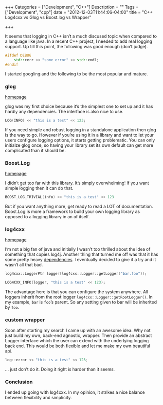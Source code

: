 +++
Categories = ["Development", "C++"]
Description = ""
Tags = ["Development", "cpp"]
date = "2012-12-03T11:44:06-04:00"
title = "C++ Log4cxx vs Glog vs Boost.log vs Wrapper"

+++

It seems that logging in C++ isn’t a much discused topic when compared to a language like java. In a recent C++ project, I needed to add real logging support. Up till this point, the following was good enough (don’t judge).

``` cpp
#ifdef DEBUG
    std::cerr << "some error" << std::endl;
#endif 
```

I started googling and the following to be the most popular and mature.

### glog 

[homepage](http://code.google.com/p/google-glog/)

glog was my first choice because it’s the simplest one to set up and it has hardly any dependencies. The interface is also nice to use.

``` cpp
LOG(INFO) << "this is a test" << 123;
```

If you need simple and robust logging in a standalone application then glog is the way to go. However if you’re using it in a library and want to let your users configure logging options, it starts getting problematic. You can only initialze glog once, so having your library set its own default can get more complicated than it should be.

### Boost.Log

[homepage](http://boost-log.sourceforge.net/libs/log/doc/html/index.html)

I didn’t get too far with this library. It’s simply overwhelming! If you want simple logging then it can do that.

``` cpp
BOOST_LOG_TRIVIAL(info) << "this is a test" << 123
```

But if you want anything more, get ready to read a LOT of documentation. Boost.Log is more a framework to build your own logging library as opposed to a logging library in an of itself.

### log4cxx

[homepage](http://logging.apache.org/log4cxx/)

I’m not a big fan of java and initially I wasn’t too thrilled about the idea of something that copies log4j. Another thing that turned me off was that it has some pretty heavy [dependencies](https://svn.apache.org/repos/asf/logging/site/trunk/docs/log4cxx/dependencies.html). I eventually decided to give it a try and it wasn’t all that bad.

``` cpp
log4cxx::LoggerPtr logger(log4cxx::Logger::getLogger("bar.foo"));

LOG4CXX_INFO(logger, "this is a test" << 123);
```

The advantage here is that you can configure the system anywhere. All loggers inherit from the root logger `log4cxx::Logger::getRootLogger()`. In my example, `bar` is `foo`’s parent. So any setting given to bar will be inherited by `foo`.

### custom wrapper

Soon after starting my search I came up with an awesome idea. Why not just build my own, back-end agnostic, wrapper. Then provide an abstract Logger interface which the user can extend with the underlying logging back end. This would be both flexible and let me make my own beautiful api.

``` cpp
log::error << "this is a test" << 123;
```

… just don’t do it. Doing it right is harder than it seems.

### Conclusion

I ended up going with log4cxx. In my opinion, it strikes a nice balance between flexibility and simplicity.
